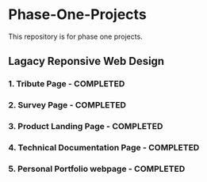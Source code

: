 # Phase-One-Projects
This repository is for phase one projects.

## Lagacy Reponsive Web Design

### 1. Tribute Page                 - COMPLETED
### 2. Survey Page                  - COMPLETED
### 3. Product Landing Page         - COMPLETED
### 4. Technical Documentation Page - COMPLETED
### 5. Personal Portfolio webpage   - COMPLETED
